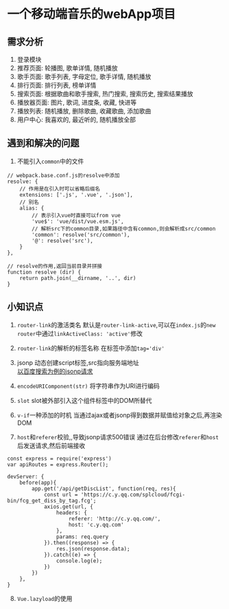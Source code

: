 # 一个移动端音乐的webApp项目
## 需求分析
1. 登录模块
2. 推荐页面: 轮播图, 歌单详情, 随机播放
3. 歌手页面: 歌手列表, 字母定位, 歌手详情, 随机播放
4. 排行页面: 排行列表, 榜单详情
5. 搜索页面: 根据歌曲和歌手搜索, 热门搜索, 搜索历史, 搜索结果播放
6. 播放器页面: 图片, 歌词, 进度条, 收藏, 快进等
7. 播放列表: 随机播放, 删除歌曲, 收藏歌曲, 添加歌曲
8. 用户中心: 我喜欢的, 最近听的, 随机播放全部
## 遇到和解决的问题
1. 不能引入`common`中的文件
```
// webpack.base.conf.js的resolve中添加
resolve: {
    // 作用是在引入时可以省略后缀名
    extensions: ['.js', '.vue', '.json'],
    // 别名
    alias: {
        // 表示引入vue时直接可以from vue
        'vue$': 'vue/dist/vue.esm.js',
        // 解析src下的common目录,如果路径中含有common,则会解析成src/common
        'common': resolve('src/common'),
        '@': resolve('src'),
    }
},

// resolve的作用,返回当前目录并拼接
function resolve (dir) {
    return path.join(__dirname, '..', dir)
}
```


## 小知识点
1. `router-link`的激活类名
默认是`router-link-active`,可以在`index.js`的`new router`中通过`linkActiveClass: 'active'`修改

2. `router-link`的解析的标签名称
在标签中添加`tag='div'`

3. jsonp
动态创建script标签,src指向服务端地址<br>[以百度搜索为例的jsonp请求](../Demo-ajax/jsonp.html)

4. `encodeURIComponent(str)`
将字符串作为URI进行编码

5. `slot`
slot被外部引入这个组件标签中的DOM所替代

6. `v-if`一种添加的时机
当通过ajax或者jsonp得到数据并赋值给对象之后,再渲染DOM

7. `host`和`referer`校验,,导致jsonp请求500错误
通过在后台修改`referer`和`host`后发送请求,然后前端接收
```
const express = require('express')
var apiRoutes = express.Router();

devServer: {
    before(app){
        app.get('/api/getDiscList', function(req, res){
            const url = 'https://c.y.qq.com/splcloud/fcgi-bin/fcg_get_diss_by_tag.fcg';
            axios.get(url, {
                headers: {
                    referer: 'http://c.y.qq.com/',
                    host: 'c.y.qq.com'
                },
                params: req.query
            }).then((response) => {
                res.json(response.data);
            }).catch((e) => {
                console.log(e);
            })
        })
    },
}
```

8. `Vue.lazyload`的使用
